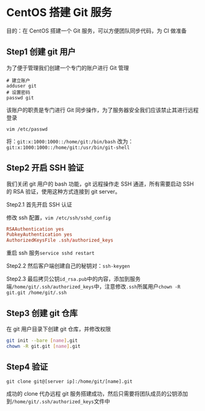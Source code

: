 # CentOS 搭建 Git 服务

目的：在 CentOS 搭建一个 Git 服务，可以方便团队同步代码，为 CI 做准备

## Step1 创建 git 用户

为了便于管理我们创建一个专门的账户进行 Git 管理

```shell
# 建立账户
adduser git
# 设置密码
passwd git
```

该账户的职责是专门进行 Git 同步操作，为了服务器安全我们应该禁止其进行远程登录

```shell
vim /etc/passwd
```

将：`git:x:1000:1000::/home/git:/bin/bash`
改为：`git:x:1000:1000::/home/git:/usr/bin/git-shell`

## Step2 开启 SSH 验证

我们关闭 git 用户的 bash 功能，git 远程操作走 SSH 通道，所有需要启动 SSH 的 RSA 验证，使用这种方式连接到 git server。

Step2.1 首先开启 SSH 认证

修改 ssh 配置，`vim /etc/ssh/sshd_config`

```conf
RSAAuthentication yes
PubkeyAuthentication yes
AuthorizedKeysFile .ssh/authorized_keys
```

重启 ssh 服务`service sshd restart`

Step2.2 然后客户端创建自己的秘钥对：`ssh-keygen`

Step2.3 最后拷贝公钥`id_rsa.pub`中的内容，添加到服务端`/home/git/.ssh/authorized_keys`中，注意修改`.ssh`所属用户`chown -R git.git /home/git/.ssh`

## Step3 创建 git 仓库

在 git 用户目录下创建 git 仓库，并修改权限

```sh
git init --bare [name].git
chown -R git.git [name].git
```

## Step4 验证

`git clone git@[server ip]:/home/git/[name].git`

成功的 clone 代办远程 git 服务搭建成功，然后只需要将团队成员的公钥添加到`/home/git/.ssh/authorized_keys`文件中
